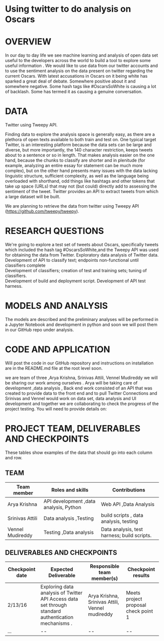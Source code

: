 Using twitter to do analysis on Oscars 
=============

# OVERVIEW
In our day to day life we see machine learning and analysis of open data set useful to the developers across the world to build a tool to explore some useful information . We would like to use data from our   twitter accounts and to use the sentiment analysis on the data present on twitter regarding the current Oscars. With latest accusations in Oscars on it being white has sparked a great deal of debate. Somewhere positive about it and somewhere negative. Some hash tags like #OscarsSoWhite is causing a lot of backlash. Some has termed it as causing a genuine conversation.  

# DATA

Twitter using Tweepy API. 

Finding data to explore the analysis space is generally easy, as there are a plethora of open texts available to both train and test on. One typical target Twitter, is an interesting platform because the data sets can be large and diverse, but more importantly, the 140 character restriction, keeps tweets about to a sentence or so in length. That makes analysis easier on the one hand, because the chunks to classify are shorter and in plenitude (for example, analyzing an entire essay for statement can be much more complex), but on the other hand presents many issues with the data lacking linguistic structure, sufficient complexity, as well as the language being overloaded with shorthand, odd things like hashtags and other tokens that take up space (URLs) that may not (but could) directly add to assessing the sentiment of the tweet. Twitter provides an API to extract tweets from which a large dataset will be built.

We are planning to retrieve the data from twitter using Tweepy API (https://github.com/tweepy/tweepy). 



# RESEARCH QUESTIONS
We're going to explore a test set of tweets about Oscars, specifically tweets which included the hash tag #OscarsSoWhite,and the Tweepy API was used for obtaining the data from Twitter.
Exploratory data analysis of Twitter data.  
Development of API  to classify text; endpoints non-functional until classifiers complete  
Development of classifiers; creation of test and training sets; tuning of classifiers.   
Development of build and deployment script.  Development of API test harness.

# MODELS AND ANALYSIS

The models are described and the preliminary analyses will be performed in a Jupyter Notebook and development in python and soon we will post them in our GitHub repo under analysis.

# CODE AND APPLICATION
 
Will post the code in our GitHub repository and instructions on installation are in the README.md file at the root level soon.



we are team of three ,Arya Krishna, Srinivas Attili, Vennel Mudireddy we will be sharing our work among ourselves .
Arya will be taking care of development ,data analysis ,  Back end work consisted of an API that was created to provide data to the front end and to pull Twitter Connections and Srinivas and Vennel would work on data set, data analysis and UI development and together we are collaborating to check the progress of the project testing.
You will need to provide details on:



# PROJECT TEAM, DELIVERABLES AND CHECKPOINTS
These tables show  examples of the data that should go into each column and row.


## TEAM

| Team member | Roles and skills | Contributions |
|-------------|-------------------------|---------------------------------------------|
| Arya Krishna| API development ,data analysis, Python|  Web API ,Data Analysis  |
| Srinivas Attili| Data analysis ,Testing | build scripts , data analysis, testing |
| Vennel Mudireddy| Testing ,Data analysis  |  Data analysis, test harness; build scripts.|

## DELIVERABLES AND CHECKPOINTS





| Checkpoint date | Expected Deliverable                                                          | Responsible team member(s) | Checkpoint results                                                                                                                  |
|---------------|-------------------------------------------------------------------------------|----------------------------|-------------------------------------------------------------------------------------------------------------------------------------|
|2/13/16| Exploring data analysis of  Twitter API Access data set through standard authentication mechanisms .  | Arya Krishna, Srinivas Attili, Vennel mudireddy| Meets project proposal check point 1 |
|     ...          | -- | --                    |  -- |

